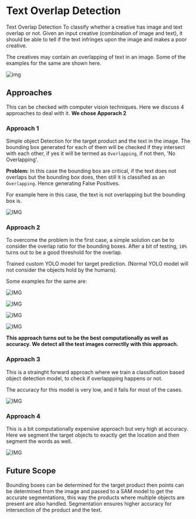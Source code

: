 # Text Overlap Detection

Text Overlap Detection  To classify whether a creative has image and text overlap or not. Given an input creative (combination of image and text), 
it should be able to tell if the text infringes upon the image and makes a poor creative.

The creatives may contain an overlapping of text in an image. Some of the examples for the same are shown here.

![img](https://github.com/Hrushi11/TextOverlapDetection/blob/main/Images/1_Overlap.png?raw=true)

## Approaches 

This can be checked with computer vision techniques. Here we discuss 4 approaches to deal with it.
**We chose Apporach 2**

### Approach 1

Simple object Detection for the target product and the text in the image. The bounding box generated for each of them will be checked if they intersect with each other, 
if yes it will be termed as `Overlapping`, if not then, 'No Overlapping'.

**Problem:** In this case the bounding box are critical, if the text does not overlaps but the bounding box does, then still it is classified as an `Overlapping`. Hence
generating False Positives.

For example here in this case, the text is not overlapping but the bounding box is.

![IMG](https://github.com/Hrushi11/TextOverlapDetection/blob/main/UtilRes/boundW.png?raw=true)

### Approach 2

To overcome the problem in the first case, a simple solution can be to consider the overlap ratio for the bounding boxes. After a bit of testing, `10%` turns out to be
a good threshold for the overlap.

Trained custom YOLO model for target prediction. (Normal YOLO model will not consider the objects hold by the humans).

Some examples for the same are:

![IMG](https://github.com/Hrushi11/TextOverlapDetection/blob/main/Results/4_Overlap.png?raw=true)

![IMG](https://github.com/Hrushi11/TextOverlapDetection/blob/main/Results/7_Overlap.png?raw=true)

![IMG](https://github.com/Hrushi11/TextOverlapDetection/blob/main/Results/5_NoOverlap.png?raw=true)

![IMG](https://github.com/Hrushi11/TextOverlapDetection/blob/main/Results/6_Overlap.png?raw=true)

**This approach turns out to be the best computationally as well as accuracy. We detect all the test images correctlly with this approach.**

### Approach 3

This is a strainght forward approach where we train a classification based object detection model, to check if overlappping happens or not.

The accuracy for this model is very low, and it fails for most of the cases.

![IMG](https://github.com/Hrushi11/TextOverlapDetection/blob/main/UtilRes/check.png?raw=true)

### Approach 4

This is a bit computationally expensive approach but very high at accuracy. Here we segment the target objects to exactly get the location and then segment the words as
well.

![IMG](https://github.com/Hrushi11/TextOverlapDetection/blob/main/UtilRes/segmetn.png?raw=true)

## Future Scope

Bounding boxes can be determined for the target product then points can be determined from the image and passed to a SAM model to get the accurate segmentations, this way the products where multiple objects are present are also handled. Segmentation ensures higher accuracy for intersection of the product and the text.
